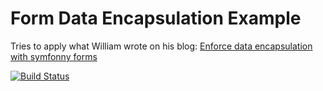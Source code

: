 Form Data Encapsulation Example
===============================

Tries to apply what William wrote on his blog: [Enforce data encapsulation with symfonny forms](http://williamdurand.fr/2013/12/16/enforcing-data-encapsulation-with-symfony-forms/)

[![Build Status](https://secure.travis-ci.org/tonivdv/form-data-encapsulation-example.png?branch=master)](http://travis-ci.org/tonivdv/form-data-encapsulation-example)

